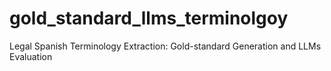 # gold_standard_llms_terminolgoy
Legal Spanish Terminology Extraction: Gold-standard Generation and LLMs Evaluation
